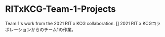 # RITxKCG-Team-1-Projects
 Team 1's work from the 2021 RIT x KCG collaboration. [] 2021 RIT x KCGコラボレーションからのチーム1の作業。
